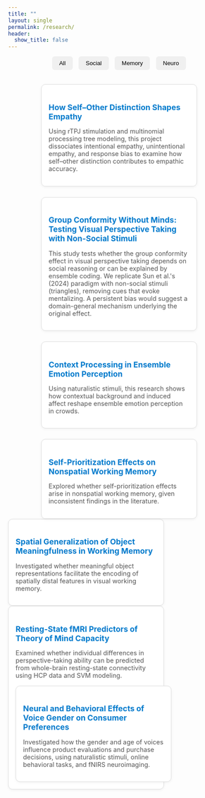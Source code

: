 ```yaml
---
title: ""
layout: single
permalink: /research/
header:
  show_title: false
---
```


<div style="text-align:center; margin-bottom: 2rem;">
  <button class="filter-button" onclick="filterSelection('all')">All</button>
  <button class="filter-button" onclick="filterSelection('social')">Social</button>
  <button class="filter-button" onclick="filterSelection('memory')">Memory</button>
  <button class="filter-button" onclick="filterSelection('neuro')">Neuro</button>
</div>

<div class="project-cards">
  <div class="card social">
    <h3><a href="/projects/social/empathy_rtpj">How Self–Other Distinction Shapes Empathy</a></h3>
    <p>Using rTPJ stimulation and multinomial processing tree modeling, this project dissociates intentional empathy, unintentional empathy, and response bias to examine how self–other distinction contributes to empathic accuracy.</p>
  </div>
  <div class="card social">
    <h3><a href="/projects/social/groupbias_perspectivetaking">Group Conformity Without Minds: Testing Visual Perspective Taking with Non-Social Stimuli</a></h3>
    <p>This study tests whether the group conformity effect in visual perspective taking depends on social reasoning or can be explained by ensemble coding. We replicate Sun et al.'s (2024) paradigm with non-social stimuli (triangles), removing cues that evoke mentalizing. A persistent bias would suggest a domain-general mechanism underlying the original effect.</p>
  </div>
  <div class="card social">
    <h3><a href="/projects/social/cep">Context Processing in Ensemble Emotion Perception</a></h3>
    <p>Using naturalistic stimuli, this research shows how contextual background and induced affect reshape ensemble emotion perception in crowds.</p>
  </div>

<div class="card memory">
  <h3><a href="/projects/memory/spe8vcs">Self-Prioritization Effects on Nonspatial Working Memory</a></h3>
  <p>Explored whether self-prioritization effects arise in nonspatial working memory, given inconsistent findings in the literature.</p>
</div>
  </div>
<div class="card memory">
  <h3><a href="/projects/memory/meaningfulness">Spatial Generalization of Object Meaningfulness in Working Memory</a></h3>
  <p>Investigated whether meaningful object representations facilitate the encoding of spatially distal features in visual working memory.</p>
</div>

<div class="card neuro">
  <h3><a href="/projects/neuro/predicting-empathy">Resting-State fMRI Predictors of Theory of Mind Capacity</a></h3>
  <p>Examined whether individual differences in perspective-taking ability can be predicted from whole-brain resting-state connectivity using HCP data and SVM modeling.</p>
<div class="card neuro">
  <h3><a href="/projects/neuro/voice-gender">Neural and Behavioral Effects of Voice Gender on Consumer Preferences</a></h3>
  <p>Investigated how the gender and age of voices influence product evaluations and purchase decisions, using naturalistic stimuli, online behavioral tasks, and fNIRS neuroimaging.</p>
</div>

<script>
function filterSelection(category) {
  const cards = document.querySelectorAll('.card');
  cards.forEach(card => {
    if (category === 'all' || card.classList.contains(category)) {
      card.style.display = 'block';
    } else {
      card.style.display = 'none';
    }
  });
}
filterSelection('all'); // Show all on load
</script>

<style>
.filter-button {
  padding: 0.5rem 1rem;
  margin: 0 0.3rem;
  background: #f0f0f0;
  border: none;
  border-radius: 6px;
  cursor: pointer;
  font-weight: 500;
}
.filter-button:hover {
  background: #e0e0e0;
}
.project-cards {
  display: flex;
  flex-wrap: wrap;
  justify-content: center;
  gap: 1.5rem;
  margin-top: 1.5rem;
}
.card {
  background: #fff;
  border: 1px solid #ddd;
  border-radius: 10px;
  padding: 1rem;
  max-width: 320px;
  width: 100%;
  box-shadow: 0 2px 6px rgba(0,0,0,0.05);
}
.card h3 {
  font-size: 1.1rem;
  margin-bottom: 0.5rem;
}
.card p {
  font-size: 0.9rem;
  color: #555;
}
.card a {
  color: #007acc;
  text-decoration: none;
}
.card a:hover {
  text-decoration: underline;
}
</style>

